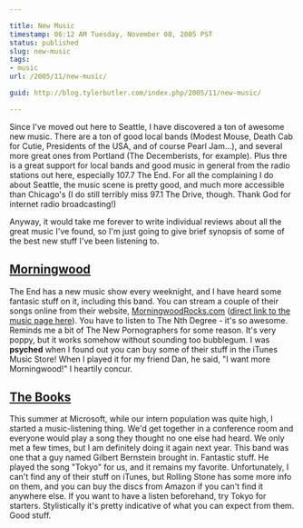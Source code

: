 ```yaml
---

title: New Music
timestamp: 06:12 AM Tuesday, November 08, 2005 PST
status: published
slug: new-music
tags:
- music
url: /2005/11/new-music/

guid: http://blog.tylerbutler.com/index.php/2005/11/new-music/

---
```


Since I've moved out here to Seattle, I have discovered a ton of awesome new
music. There are a ton of good local bands (Modest Mouse, Death Cab for Cutie,
Presidents of the USA, and of course Pearl Jam...), and several more great
ones from Portland (The Decemberists, for example). Plus thre is a great
support for local bands and good music in general from the radio stations out
here, especially 107.7 The End. For all the complaining I do about Seattle,
the music scene is pretty good, and much more accessible than Chicago's (I do
still terribly miss 97.1 The Drive, though. Thank God for internet radio
broadcasting!)

Anyway, it would take me forever to write individual reviews about all the
great music I've found, so I'm just going to give brief synopsis of some of
the best new stuff I've been listening to.

## [Morningwood][2]

The End has a new music show every weeknight, and I have heard some fantasic
stuff on it, including this band. You can stream a couple of their songs
online from their website, [MorningwoodRocks.com][3] ([direct link to the
music page here][4]). You have to listen to The Nth Degree - it's so awesome.
Reminds me a bit of The New Pornographers for some reason. It's very poppy,
but it works somehow without sounding too bubblegum. I was **psyched** when I
found out you can buy some of their stuff in the iTunes Music Store! When I
played it for my friend Dan, he said, "I want more Morningwood!" I heartily
concur.

## [The Books][5]

This summer at Microsoft, while our intern population was quite high, I
started a music-listening thing. We'd get together in a conference room and
everyone would play a song they thought no one else had heard. We only met a
few times, but I am definitely doing it again next year. This band was one
that a guy named Gilbert Bernstein brought in. Fantastic stuff. He played the
song "Tokyo" for us, and it remains my favorite. Unfortunately, I can't find
any of their stuff on iTunes, but Rolling Stone has some more info on them,
and you can buy the discs from Amazon if you can't find it anywhere else. If
you want to have a listen beforehand, try Tokyo for starters. Stylistically
it's pretty indicative of what you can expect from them. Good stuff.


   [2]: http://www.MorningwoodRocks.com
   [3]: http://www.morningwoodrocks.com/
   [4]: http://www.morningwoodrocks.com/music.asp
   [5]: http://www.rollingstone.com/artist/_/id/7292717
